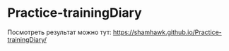 # Practice-trainingDiary
Посмотреть результат можно тут:
https://shamhawk.github.io/Practice-trainingDiary/
